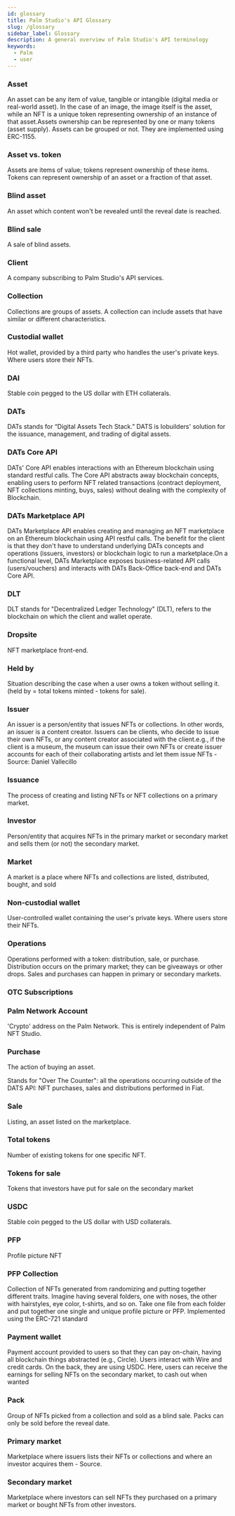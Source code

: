 ```yaml
---
id: glossary
title: Palm Studio's API Glossary
slug: /glossary
sidebar_label: Glossary
description: A general overview of Palm Studio's API terminology
keywords:
  - Palm
  - user
---
```


### Asset

An asset can be any item of value, tangible or intangible (digital media or real-world asset). In the case of an image, the image itself is the asset, while an NFT is a unique token representing ownership of an instance of that asset.Assets ownership can be represented by one or many tokens (asset supply). Assets can be grouped or not. They are implemented using ERC-1155.

### Asset vs. token

Assets are items of value; tokens represent ownership of these items. Tokens can represent ownership of an asset or a fraction of that asset.

### Blind asset

An asset which content won't be revealed until the reveal date is reached.

### Blind sale

A sale of blind assets.

### Client

A company subscribing to Palm Studio's API services.

### Collection

Collections are groups of assets. A collection can include assets that have similar or different characteristics.

### Custodial wallet

Hot wallet, provided by a third party who handles the user's private keys. Where users store their NFTs.

### DAI

Stable coin pegged to the US dollar with ETH collaterals.

### DATs

DATs stands for “Digital Assets Tech Stack.” DATS is Iobuilders' solution for the issuance, management, and trading of digital assets.

### DATs Core API

DATs' Core API enables interactions with an Ethereum blockchain using standard restful calls. The Core API abstracts away blockchain concepts,  enabling users to perform NFT related transactions (contract deployment, NFT collections minting, buys, sales) without dealing with the complexity of Blockchain.


### DATs Marketplace API

DATs Marketplace API enables creating and managing an NFT marketplace on an Ethereum blockchain using API restful calls. The benefit for the client is that they don't have to understand underlying DATs concepts and operations (issuers, investors) or blockchain logic to run a marketplace.On a functional level, DATs Marketplace exposes business-related API calls (users/vouchers) and interacts with DATs Back-Office back-end and DATs Core API.

### DLT

DLT stands for "Decentralized Ledger Technology" (DLT), refers to the blockchain on which the client and wallet operate.

### Dropsite

NFT marketplace front-end.

### Held by

Situation describing the case when a user owns a token without selling it. (held by = total tokens minted - tokens for sale).

### Issuer

An issuer is a person/entity that issues NFTs or collections. In other words, an issuer is a content creator. Issuers can be clients, who decide to issue their own NFTs, or any content creator associated with the client.e.g., if the client is a museum, the museum can issue their own NFTs or create issuer accounts for each of their collaborating artists and let them issue NFTs - Source: Daniel Vallecillo

### Issuance

The process of creating and listing NFTs or NFT collections on a primary market.

### Investor

Person/entity that acquires NFTs in the primary market or secondary market and sells them (or not) the secondary market.

### Market

A market is a place where NFTs and collections are listed, distributed, bought, and sold

### Non-custodial wallet

User-controlled wallet containing the user's private keys. Where users store their NFTs.

### Operations

Operations performed with a token: distribution, sale, or purchase. Distribution occurs on the primary market; they can be giveaways or other drops. Sales and purchases can happen in primary or secondary markets.

### OTC Subscriptions

### Palm Network Account

'Crypto' address on the Palm Network. This is entirely independent of Palm NFT Studio.

### Purchase

The action of buying an asset.

Stands for "Over The Counter": all the operations occurring outside of the DATS API: NFT purchases, sales and distributions performed in Fiat.

### Sale

 Listing, an asset listed on the marketplace.

### Total tokens

Number of existing tokens for one specific NFT.

### Tokens for sale

Tokens that investors have put for sale on the secondary market

### USDC

Stable coin pegged to the US dollar with USD collaterals.


### PFP

Profile picture NFT

### PFP Collection

Collection of NFTs generated from randomizing and putting together different traits. Imagine having several folders, one with noses, the other with hairstyles, eye color, t-shirts, and so on. Take one file from each folder and put together one single and unique profile picture or PFP. Implemented using the ERC-721 standard

### Payment wallet

Payment account provided to users so that they can pay on-chain, having all blockchain things abstracted (e.g., Circle). Users interact with Wire and credit cards. On the back, they are using USDC. Here, users can receive the earnings for selling NFTs on the secondary market, to cash out when wanted

### Pack

Group of NFTs picked from a collection and sold as a blind sale. Packs can only be sold before the reveal date.

### Primary market

Marketplace where issuers lists their NFTs or collections and where an investor acquires them - Source.

### Secondary market

Marketplace where investors can sell NFTs they purchased on a primary market or bought NFTs from other investors.
